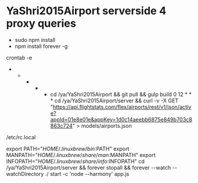 # YaShri2015Airport serverside 4 proxy queries

* sudo npm install
* npm install forever -g

crontab -e

  * * * * *  cd /ya/YaShri2015Airport && git pull && gulp build
  0 12 * * * cd /ya/YaShri2015Airport/server && curl -v  -X GET "https://api.flightstats.com/flex/airports/rest/v1/json/active?appId=01e8e01e&appKey=1d0c14aeebb6875e849b703c8863c724" > models/airports.json

/etc/rc.local

export PATH="$HOME/.linuxbrew/bin:$PATH"
export MANPATH="$HOME/.linuxbrew/share/man:$MANPATH"
export INFOPATH="$HOME/.linuxbrew/share/info:$INFOPATH"
cd /ya/YaShri2015Airport/server && forever stopall && forever --watch --watchDirectory ./  start -c 'node --harmony' app.js